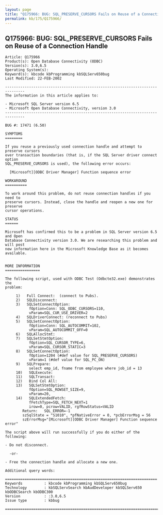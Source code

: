 ```yaml
---
layout: page
title: "Q175966: BUG: SQL_PRESERVE_CURSORS Fails on Reuse of a Connection Handle"
permalink: kb/175/Q175966/
---
```


## Q175966: BUG: SQL_PRESERVE_CURSORS Fails on Reuse of a Connection Handle

	Article: Q175966
	Product(s): Open Database Connectivity (ODBC)
	Version(s): 3.0,6.5
	Operating System(s): 
	Keyword(s): kbcode kbProgramming kbSQLServ650bug
	Last Modified: 22-FEB-2002
	
	-------------------------------------------------------------------------------
	The information in this article applies to:
	
	- Microsoft SQL Server version 6.5 
	- Microsoft Open Database Connectivity, version 3.0 
	-------------------------------------------------------------------------------
	
	BUG #: 17471 (6.50)
	
	SYMPTOMS
	========
	
	If you reuse a previously used connection handle and attempt to preserve cursors
	over transaction boundaries (that is, if the SQL Server driver connect option
	SQL_PRESERVE_CURSORS is used), the following error occurs:
	
	  [Microsoft][ODBC Driver Manager] Function sequence error
	
	WORKAROUND
	==========
	
	To work around this problem, do not reuse connection handles if you need to
	preserve cursors. Instead, close the handle and reopen a new one for preserve
	cursor operations.
	
	STATUS
	======
	
	Microsoft has confirmed this to be a problem in SQL Server version 6.5 and Open
	Database Connectivity version 3.0. We are researching this problem and will post
	new information here in the Microsoft Knowledge Base as it becomes available.
	
	
	MORE INFORMATION
	================
	
	The following script, used with ODBC Test (Odbcte32.exe) demonstrates the
	problem:
	
	     1)   Full Connect:  (connect to Pubs).
	     2)   SQLDisconnect:
	     3)   SQLSetConnectOption:
	           fOption=Conn: SQL_ODBC_CURSORS=110,
	           vParam=SQL_CUR_USE_DRIVER=2
	     4)   SQLDriverConnect: (reconnect to Pubs)
	     5)   SQLSetConnectOption:
	           fOption=Conn: SQL_AUTOCOMMIT=102,
	           vParam=SQL_AUTOCOMMIT_OFF=0
	     6)   SQLAllocStmt:
	     7)   SQLSetStmtOption:
	           fOption=SQL_CURSOR_TYPE=6,
	           vParam=SQL_CURSOR_STATIC=3
	     8)   SQLSetConnectOption:
	           fOption=1204 (#def value for SQL_PRESERVE_CURSORS)
	           vParam=1 (#def value for SQL_PC_ON)
	     9)   SQLPrepare:
	           select emp_id, fname from employee where job_id = 13
	     10)   SQLExecute:
	     11)   SQLTransact:
	     12)   Bind Col All:
	     13)   SQLSetStmtOption:
	           fOption=SQL_ROWSET_SIZE=9,
	           vParam=20,
	     14)   SQLExtendedFetch:
	           fFetchType=SQL_FETCH_NEXT=1
	           irow=0, pcrow=VALID, rgfRowStatus=VALID
	        Return:   SQL_ERROR=-1
	        szSqlState = "S1010", *pfNativeError = 0, *pcbErrorMsg = 56
	        szErrorMsg="[Microsoft][ODBC Driver Manager] Function sequence error"
	
	The script above will run successfully if you do either of the following:
	
	- Do not disconnect.
	
	  -or-
	
	- Free the connection handle and allocate a new one.
	
	Additional query words:
	
	======================================================================
	Keywords          : kbcode kbProgramming kbSQLServ650bug 
	Technology        : kbSQLServSearch kbAudDeveloper kbSQLServ650 kbODBCSearch kbODBC300
	Version           : :3.0,6.5
	Issue type        : kbbug
	
	=============================================================================
	
